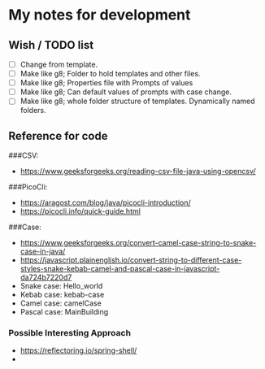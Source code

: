 # My notes for development

## Wish / TODO list
- [ ] Change from template.
- [ ] Make like g8; Folder to hold templates and other files.
- [ ] Make like g8; Properties file with Prompts of values
- [ ] Make like g8; Can default values of prompts with case change.
- [ ] Make like g8; whole folder structure of templates. Dynamically named folders.

## Reference for code
###CSV: 
* https://www.geeksforgeeks.org/reading-csv-file-java-using-opencsv/

###PicoCli: 
* https://aragost.com/blog/java/picocli-introduction/
* https://picocli.info/quick-guide.html

###Case: 
* https://www.geeksforgeeks.org/convert-camel-case-string-to-snake-case-in-java/
* https://javascript.plainenglish.io/convert-string-to-different-case-styles-snake-kebab-camel-and-pascal-case-in-javascript-da724b7220d7
* Snake case: Hello_world
* Kebab case: kebab-case
* Camel case: camelCase
* Pascal case: MainBuilding

### Possible Interesting Approach
* https://reflectoring.io/spring-shell/
* 
